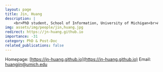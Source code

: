 ```yaml
---
layout: page
title: Jin, Huang
description: |
    <br>PhD student, School of Information, University of Michigan<br>Aug 2024 -- Present
img: assets/img/people/jin,huang.jpg
redirect: https://jn-huang.github.io
importance: -31
category: PhD & Post-Doc
related_publications: false
---
```

Homepage: [https://jn-huang.github.io](https://jn-huang.github.io)
Email: [huangjin@umich.edu](mailto:huangjin@umich.edu)
